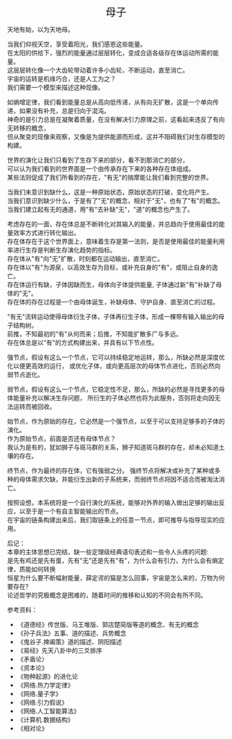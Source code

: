 <center><font size=5>母子</font></center>

天地有始，以为天地母。<br/>

当我们仰视天空，享受着阳光，我们感恩这些能量。<br/>
在太阳的供给下，强烈的能量通过层层转化，变成合适各级存在体运动所需的能量。<br/>
这层层转化像一个大齿轮带动着许多小齿轮，不断运动，直至消亡。<br/>
宇宙的运转是机缘巧合，还是人工为之？<br/>
我们需要一个模型来描述这种现像。<br/>

如熵增定律，我们看到能量总是从高向低传递，从有向无扩散，这是一个单向传递，如果没有补充，总是归向于混沌。<br/>
神奇的是引力总是在凝聚着质量，在没有解决引力原理之前，这看起来违反了有向无转移的概念，<br/>
但从聚变的现像来观察，又像是为提供能源而形成，这并不阻碍我们对生存模型的构建。<br/>

世界的演化让我们只看到了生存下来的部分，看不到那消亡的部分，<br/>
可以认为我们看到的世界面是一个由传承存在下来的各种存在体组成。<br/>
某些法则促成了我们所看到的存在，"有无"的揣摩能让我们看到完整的世界。<br/>

当我们未意识到缺什么，这是一种原始状态，原始状态的打破，变化将产生。<br/>
当我们意识到缺少什么，于是有了"无"的概念，相对于"无"，也有了"有"的概念。<br/>
当我们建立起有无的通道，用"有"去补缺"无"，"道"的概念也产生了。<br/>

考虑存在的一面，存在体总是不断转化对其输入的能量，并总趋向于使用最佳的能量效率方式进行转化输出。<br/>
存在体存在于这个世界面上，意味着生存是第一法则，是否是使用最佳的能量利用率进行生存是判断生存演化趋势的指标。<br/>
存在体从"有"向"无"扩散，时刻都在运动输出，直至消亡。<br/>
存在体以"有"为源泉，以高效生存为目标，或补充自身的"有"，或阻止自身的逸亡。<br/>
存在体运行有缺，子体因缺而生，母体向子体提供能量, 子体通过新"有"补缺了母体的"无"。<br/>
存在体的存在过程是一个由母体诞生，补缺母体、守护自身、直至消亡的过程。<br/>

"有无"流转运动使得母体衍生子体，子体再衍生子体，形成一棵带有输入输出的母子结构树。<br/>
前推，不知最初的"有"从何而来；后推，不知能扩散多广与多远。<br/>
存在体总是以"有"的方式构建出来，并具有以下节点性。<br/>

强节点，假设有这么一个节点，它可以持续稳定地运转，那么，所缺必然是深度优化以便更高效的运行，
或优化子体，或向更高层次的母体节点进化，否则必然向弱节点逝化。

弱节点，假设有这么一个节点，它稳定性不足，那么，所缺的必然是寻找更多的母体能量补充以解决生存问题，
所衍生的子体必然也将为此服务，否则将走向因无法运转而被回收。

始节点，作为原始的存在，它必然是一个强节点，以至于可以支持足够多的子体的演化。<br/> 
作为原始节点，前面是否还有母体节点？<br/>
我认为是有的，犹如狮子与斑马群的关系，狮子知道斑马群的存在，却未必知道土壤的存在。<br/>

终节点，作为最终的存在体，它有强弱之分。
强终节点将解决或补充了某种或多种的母体需求欠缺，并能衍生出新的子系统来，而弱终节点将因不适合而被淘汰消亡。<br/>

按照设想，本系统将是一个自行演化的系统，能够对外界的输入做出足够的输出反应，以至于是一个有自主智能输出的节点。<br/>
在宇宙的链条构建出来后，我们取链条上的任意一节点，即可推导与指导现实的应用。<br/>

后记：<br/>
本章的主体思想已完结，缺一些定理级经典语句表述和一些令人头疼的问题:<br/>
是先有鸡还是先有蛋，先有"无"还是先有"有"，为什么会有引力，为什么会有熵定律，质能如何转换<br/>
恒星为什么要不断幅射能量，薛定谔的猫是怎么回事，宇宙是怎么来的，万物为何要存在?<br/>
论述哲学的究极概念是困难的，随着时间的推移和认知的不同会有所不同。<br/>

参考资料：
* 《道德经》传世版、马王堆版、郭店楚简版等道的概念、有无的概念
* 《孙子兵法》五事、道的描述、兵势概念
* 《鬼谷子.捭阖策》道的描述、阴阳描述
* 《易经》先天八卦中的三爻排序
* 《矛盾论〉
* 《资本论》
* 《物种起源》的进化论
* 《网络.热力学定律》
* 《网络.量子学》
* 《网络.引力假说》
* 《网络.人工智能算法》
* 《计算机.数据结构》
* 《相对论》

